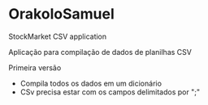 # OrakoloSamuel
StockMarket CSV application

Aplicação para compilação de dados de planilhas CSV

Primeira versão
  - Compila todos os dados em um dicionário
  - CSv precisa estar com os campos delimitados por ";"
  
